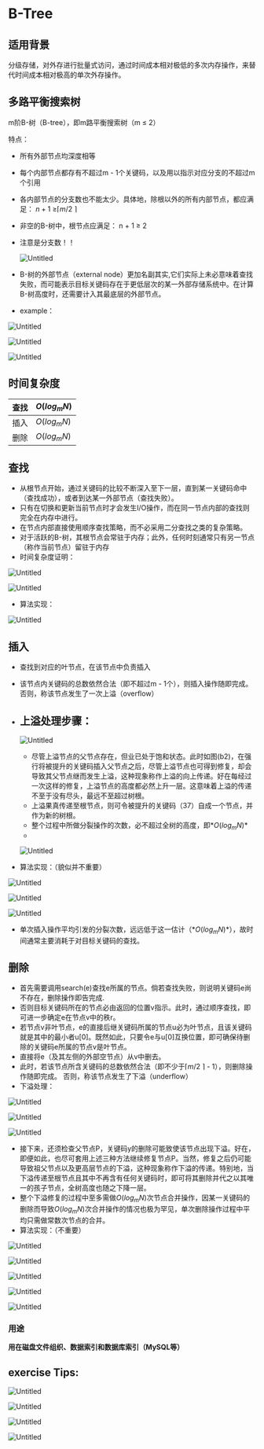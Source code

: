 # B-Tree

## 适用背景

分级存储，对外存进行批量式访问，通过时间成本相对极低的多次内存操作，来替代时间成本相对极高的单次外存操作。

## 多路平衡搜索树

m阶B-树（B-tree），即m路平衡搜索树（m ≤ 2）

特点：

- 所有外部节点均深度相等
- 每个内部节点都存有不超过m - 1个关键码，以及用以指示对应分支的不超过m个引用
- 各内部节点的分支数也不能太少。具体地，除根以外的所有内部节点，都应满足： $n + 1$ $≥$$\lceil$$m/2$ $\rceil$
- 非空的B-树中，根节点应满足： n + 1 ≥ 2
- 注意是分支数！！
  
    ![Untitled](B-Tree%201eb2d49f4f42475f94f44af54b66c541/Untitled.png)
    
- B-树的外部节点（external node）更加名副其实,它们实际上未必意味着查找失败，而可能表示目标关键码存在于更低层次的某一外部存储系统中。在计算B-树高度时，还需要计入其最底层的外部节点。
- example：

![Untitled](B-Tree%201eb2d49f4f42475f94f44af54b66c541/Untitled%201.png)

![Untitled](B-Tree%201eb2d49f4f42475f94f44af54b66c541/Untitled%202.png)

![Untitled](B-Tree%201eb2d49f4f42475f94f44af54b66c541/Untitled%203.png)

## 时间复杂度

| 查找 | $O(log_mN)$ |
| --- | --- |
| 插入 | $O(log_mN)$ |
| 删除 | $O(log_mN)$ |

## 查找

- 从根节点开始，通过关键码的比较不断深入至下一层，直到某一关键码命中（查找成功），或者到达某一外部节点（查找失败）。
- 只有在切换和更新当前节点时才会发生I/O操作，而在同一节点内部的查找则完全在内存中进行。
- 在节点内部直接使用顺序查找策略，而不必采用二分查找之类的复杂策略。
- 对于活跃的B-树，其根节点会常驻于内存；此外，任何时刻通常只有另一节点（称作当前节点）留驻于内存
- 时间复杂度证明：

![Untitled](B-Tree%201eb2d49f4f42475f94f44af54b66c541/Untitled%204.png)

![Untitled](B-Tree%201eb2d49f4f42475f94f44af54b66c541/Untitled%205.png)

- 算法实现：

![Untitled](B-Tree%201eb2d49f4f42475f94f44af54b66c541/Untitled%206.png)

## 插入

- 查找到对应的叶节点，在该节点中负责插入
- 该节点内关键码的总数依然合法（即不超过m - 1个），则插入操作随即完成。否则，称该节点发生了一次上溢（overflow）
- 上溢处理步骤：
    - 
    
    ![Untitled](B-Tree%201eb2d49f4f42475f94f44af54b66c541/Untitled%207.png)
    
    - 尽管上溢节点的父节点存在，但业已处于饱和状态。此时如图(b2)，在强行将被提升的关键码插入父节点之后，尽管上溢节点也可得到修复，却会导致其父节点继而发生上溢，这种现象称作上溢的向上传递。好在每经过一次这样的修复，上溢节点的高度都必然上升一层。这意味着上溢的传递不至于没有尽头，最远不至超过树根。
    - 上溢果真传递至根节点，则可令被提升的关键码（37）自成一个节点，并作为新的树根。
    - 整个过程中所做分裂操作的次数，必不超过全树的高度，即$*O(log_mN)*$
    - 
    
    ![Untitled](B-Tree%201eb2d49f4f42475f94f44af54b66c541/Untitled%208.png)
    
- 算法实现：（貌似并不重要）

![Untitled](B-Tree%201eb2d49f4f42475f94f44af54b66c541/Untitled%209.png)

![Untitled](B-Tree%201eb2d49f4f42475f94f44af54b66c541/Untitled%2010.png)

![Untitled](B-Tree%201eb2d49f4f42475f94f44af54b66c541/Untitled%2011.png)

- 单次插入操作平均引发的分裂次数，远远低于这一估计（$*O(log_mN)*$），故时间通常主要消耗于对目标关键码的查找。

## 删除

- 首先需要调用search(e)查找e所属的节点。倘若查找失败，则说明关键码e尚不存在，删除操作即告完成.
- 否则目标关键码所在的节点必由返回的位置v指示。此时，通过顺序查找，即可进一步确定e在节点v中的秩r。
- 若节点v非叶节点，e的直接后继关键码所属的节点u必为叶节点，且该关键码就是其中的最小者u[0]。既然如此，只要令e与u[0]互换位置，即可确保待删除的关键码e所属的节点v是叶节点。
- 直接将e（及其左侧的外部空节点）从v中删去。
- 此时，若该节点所含关键码的总数依然合法（即不少于$\lceil$$m/2$ $\rceil$ - 1），则删除操作随即完成。
否则，称该节点发生了下溢（underflow）
- 下溢处理：

![Untitled](B-Tree%201eb2d49f4f42475f94f44af54b66c541/Untitled%2012.png)

![Untitled](B-Tree%201eb2d49f4f42475f94f44af54b66c541/Untitled%2013.png)

![Untitled](B-Tree%201eb2d49f4f42475f94f44af54b66c541/Untitled%2014.png)

- 接下来，还须检查父节点P，关键码y的删除可能致使该节点出现下溢。好在，即便如此，也尽可套用上述三种方法继续修复节点P。当然，修复之后仍可能导致祖父节点以及更高层节点的下溢，这种现象称作下溢的传递。特别地，当下溢传递至根节点且其中不再含有任何关键码时，即可将其删除并代之以其唯一的孩子节点，全树高度也随之下降一层。
- 整个下溢修复的过程中至多需做$O(log_mN)$次节点合并操作，因某一关键码的删除而导致$O(log_mN)$次合并操作的情况也极为罕见，单次删除操作过程中平均只需做常数次节点的合并。
- 算法实现：（不重要）

![Untitled](B-Tree%201eb2d49f4f42475f94f44af54b66c541/Untitled%2015.png)

![Untitled](B-Tree%201eb2d49f4f42475f94f44af54b66c541/Untitled%2016.png)

![Untitled](B-Tree%201eb2d49f4f42475f94f44af54b66c541/Untitled%2017.png)

![Untitled](B-Tree%201eb2d49f4f42475f94f44af54b66c541/Untitled%2018.png)

![Untitled](B-Tree%201eb2d49f4f42475f94f44af54b66c541/Untitled%2019.png)

### 用途

**用在磁盘文件组织、数据索引和数据库索引（MySQL等）**

## exercise Tips:

![Untitled](B-Tree%201eb2d49f4f42475f94f44af54b66c541/Untitled%2020.png)

![Untitled](B-Tree%201eb2d49f4f42475f94f44af54b66c541/Untitled%2021.png)

![Untitled](B-Tree%201eb2d49f4f42475f94f44af54b66c541/Untitled%2022.png)

![Untitled](B-Tree%201eb2d49f4f42475f94f44af54b66c541/Untitled%2023.png)